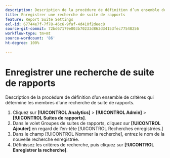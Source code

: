 ```yaml
---
description: Description de la procédure de définition d’un ensemble de critères qui détermine les membres d’une recherche de suite de rapports.
title: Enregistrer une recherche de suite de rapports
feature: Report Suite Settings
exl-id: 67744e7f-7f78-46c6-9faf-4d410f2deec8
source-git-commit: 72bd67179e003b70233d863d34153fec77548256
workflow-type: tm+mt
source-wordcount: '86'
ht-degree: 100%

---
```


# Enregistrer une recherche de suite de rapports

Description de la procédure de définition d’un ensemble de critères qui détermine les membres d’une recherche de suite de rapports.

1. Cliquez sur **[!UICONTROL Analytics]** > **[!UICONTROL Admin]** > **[!UICONTROL Suites de rapports]**.
1. Dans le volet Groupes de suites de rapports, cliquez sur **[!UICONTROL Ajouter]** en regard de l’en-tête [!UICONTROL Recherches enregistrées.]
1. Dans le champ [!UICONTROL Nommer la recherche], entrez le nom de la nouvelle recherche enregistrée.
1. Définissez les critères de recherche, puis cliquez sur **[!UICONTROL Enregistrer la recherche]**.
